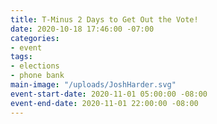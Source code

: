 ```yaml
---
title: T-Minus 2 Days to Get Out the Vote!
date: 2020-10-18 17:46:00 -07:00
categories:
- event
tags:
- elections
- phone bank
main-image: "/uploads/JoshHarder.svg"
event-start-date: 2020-11-01 05:00:00 -08:00
event-end-date: 2020-11-01 22:00:00 -08:00
---
```



